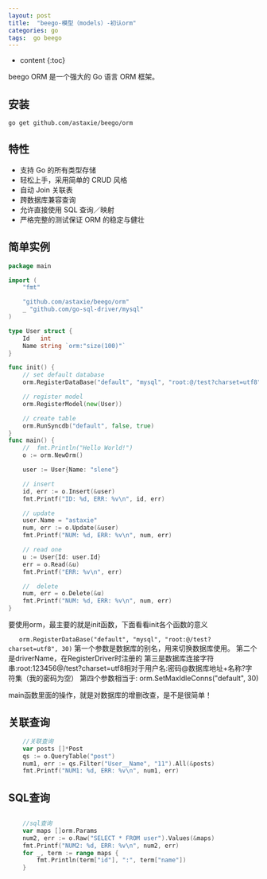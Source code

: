 ```yaml
---
layout: post
title:  "beego-模型（models）-初认orm"
categories: go
tags:  go beego
---
```


* content
{:toc}

beego ORM 是一个强大的 Go 语言 ORM 框架。

<!--excerpt-->

## 安装

`go get github.com/astaxie/beego/orm`

## 特性

- 支持 Go 的所有类型存储
- 轻松上手，采用简单的 CRUD 风格
- 自动 Join 关联表
- 跨数据库兼容查询
- 允许直接使用 SQL 查询／映射
- 严格完整的测试保证 ORM 的稳定与健壮

## 简单实例

```go
package main

import (
	"fmt"

	"github.com/astaxie/beego/orm"
	_ "github.com/go-sql-driver/mysql"
)

type User struct {
	Id   int
	Name string `orm:"size(100)"`
}

func init() {
	// set default database
	orm.RegisterDataBase("default", "mysql", "root:@/test?charset=utf8", 30)

	// register model
	orm.RegisterModel(new(User))

	// create table
	orm.RunSyncdb("default", false, true)
}
func main() {
	//	fmt.Println("Hello World!")
	o := orm.NewOrm()

	user := User{Name: "slene"}

	// insert
	id, err := o.Insert(&user)
	fmt.Printf("ID: %d, ERR: %v\n", id, err)

	// update
	user.Name = "astaxie"
	num, err := o.Update(&user)
	fmt.Printf("NUM: %d, ERR: %v\n", num, err)

	// read one
	u := User{Id: user.Id}
	err = o.Read(&u)
	fmt.Printf("ERR: %v\n", err)

	//	delete
	num, err = o.Delete(&u)
	fmt.Printf("NUM: %d, ERR: %v\n", num, err)
}

```
要使用orm，最主要的就是init函数，下面看看init各个函数的意义

`	orm.RegisterDataBase("default", "mysql", "root:@/test?charset=utf8", 30)`
第一个参数是数据库的别名，用来切换数据库使用。
第二个是driverName，在RegisterDriver时注册的
第三是数据库连接字符串:root:123456@/test?charset=utf8相对于用户名:密码@数据库地址+名称?字符集（我的密码为空）
第四个参数相当于:
orm.SetMaxIdleConns("default", 30)

main函数里面的操作，就是对数据库的增删改查，是不是很简单！

## 关联查询

```go
	//关联查询
	var posts []*Post
	qs := o.QueryTable("post")
	num1, err := qs.Filter("User__Name", "11").All(&posts)
	fmt.Printf("NUM1: %d, ERR: %v\n", num1, err)

```
## SQL查询

```go

	//sql查询
	var maps []orm.Params
	num2, err := o.Raw("SELECT * FROM user").Values(&maps)
	fmt.Printf("NUM2: %d, ERR: %v\n", num2, err)
	for _, term := range maps {
		fmt.Println(term["id"], ":", term["name"])
	}
```







